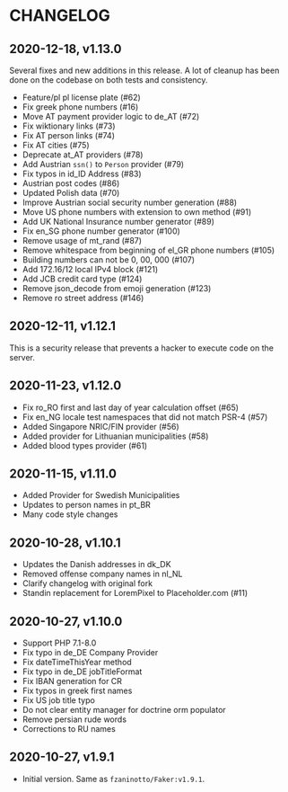 # CHANGELOG

## 2020-12-18, v1.13.0

Several fixes and new additions in this release. A lot of cleanup has been done
on the codebase on both tests and consistency.

- Feature/pl pl license plate (#62)
- Fix greek phone numbers (#16)
- Move AT payment provider logic to de_AT (#72)
- Fix wiktionary links (#73)
- Fix AT person links (#74)
- Fix AT cities (#75)
- Deprecate at_AT providers (#78)
- Add Austrian `ssn()` to `Person` provider (#79)
- Fix typos in id_ID Address (#83)
- Austrian post codes (#86)
- Updated Polish data (#70)
- Improve Austrian social security number generation (#88)
- Move US phone numbers with extension to own method (#91)
- Add UK National Insurance number generator (#89)
- Fix en_SG phone number generator (#100)
- Remove usage of mt_rand (#87)
- Remove whitespace from beginning of el_GR phone numbers (#105)
- Building numbers can not be 0, 00, 000 (#107)
- Add 172.16/12 local IPv4 block (#121)
- Add JCB credit card type (#124)
- Remove json_decode from emoji generation (#123)
- Remove ro street address (#146)

## 2020-12-11, v1.12.1

This is a security release that prevents a hacker to execute code on the server.

## 2020-11-23, v1.12.0

- Fix ro_RO first and last day of year calculation offset (#65)
- Fix en_NG locale test namespaces that did not match PSR-4 (#57)
- Added Singapore NRIC/FIN provider (#56)
- Added provider for Lithuanian municipalities (#58)
- Added blood types provider (#61)

## 2020-11-15, v1.11.0

- Added Provider for Swedish Municipalities
- Updates to person names in pt_BR
- Many code style changes

## 2020-10-28, v1.10.1

- Updates the Danish addresses in dk_DK
- Removed offense company names in nl_NL
- Clarify changelog with original fork
- Standin replacement for LoremPixel to Placeholder.com (#11)

## 2020-10-27, v1.10.0

- Support PHP 7.1-8.0
- Fix typo in de_DE Company Provider
- Fix dateTimeThisYear method
- Fix typo in de_DE jobTitleFormat
- Fix IBAN generation for CR
- Fix typos in greek first names
- Fix US job title typo
- Do not clear entity manager for doctrine orm populator
- Remove persian rude words
- Corrections to RU names

## 2020-10-27, v1.9.1

- Initial version. Same as `fzaninotto/Faker:v1.9.1`.
